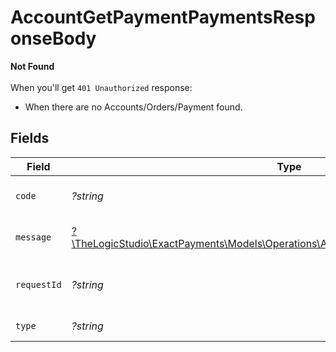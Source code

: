 # AccountGetPaymentPaymentsResponseBody

**Not Found**\
\
When you'll get `401 Unauthorized` response:
- When there are no Accounts/Orders/Payment found.



## Fields

| Field                                                                                                                                            | Type                                                                                                                                             | Required                                                                                                                                         | Description                                                                                                                                      | Example                                                                                                                                          |
| ------------------------------------------------------------------------------------------------------------------------------------------------ | ------------------------------------------------------------------------------------------------------------------------------------------------ | ------------------------------------------------------------------------------------------------------------------------------------------------ | ------------------------------------------------------------------------------------------------------------------------------------------------ | ------------------------------------------------------------------------------------------------------------------------------------------------ |
| `code`                                                                                                                                           | *?string*                                                                                                                                        | :heavy_minus_sign:                                                                                                                               | Code of the api error.                                                                                                                           | payments-not-found-error                                                                                                                         |
| `message`                                                                                                                                        | [?\TheLogicStudio\ExactPayments\Models\Operations\AccountGetPaymentPaymentsMessage](../../models/operations/AccountGetPaymentPaymentsMessage.md) | :heavy_minus_sign:                                                                                                                               | Message explaining the error.                                                                                                                    | No account found.                                                                                                                                |
| `requestId`                                                                                                                                      | *?string*                                                                                                                                        | :heavy_minus_sign:                                                                                                                               | Request identifier in UUID format.                                                                                                               | bcc78633-cd09-4e7d-8f3b-d593fdc1439c                                                                                                             |
| `type`                                                                                                                                           | *?string*                                                                                                                                        | :heavy_minus_sign:                                                                                                                               | Type of the error.                                                                                                                               | resource-not-found-error                                                                                                                         |